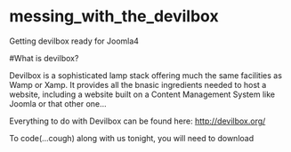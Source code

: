 # messing_with_the_devilbox
Getting devilbox ready for Joomla4


#What is devilbox?

Devilbox is a sophisticated lamp stack offering much the same facilities as Wamp or Xamp.  It provides all the bnasic ingredients needed to host a website, including a website built on a Content Management System like Joomla or that other one...

Everything to do with Devilbox can be found here: http://devilbox.org/

To code(...cough) along with us tonight, you will need to download
